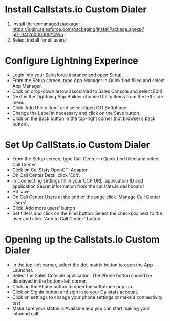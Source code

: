 # Install Callstats.io Custom Dialer
1. Install the unmanaged package: https://login.salesforce.com/packaging/installPackage.apexp?p0=04t2p000000Y4Wb
2. Select install for all users!

# Configure Lightning Experince
- Login into your Salesforce instance and open Setup.
- From the Setup screen, type App Manager in Quick find filled and select App Manager.
- Click on drop-down arrow associated to Sales Console and select Edit!
- Next in the Lightning App Builder choose Utility Items from the left-side menu.
- Click 'Add Utility Item' and select Open CTI Softphone.
- Change the Label in necessary and click on the Save button.
- Click on the Back button in the top-right corner (not browser’s back button).

# Set Up CallStats.io Custom Dialer
- From the Setup screen, type Call Center in Quick find filled and select Call Center.
- Click on CallStats OpenCTI Adapter.
- On Call Center Detail click 'Edit'.
- In Connecting settings fill in your CCP URL, application ID and application Secret information from the callstats.io dashboard!
- Hit save.
- On Call Center Users at the end of the page click 'Manage Call Center Users'
- Click 'Add more users' button
- Set filters and click on the Find button. Select the checkbox next to the user and click “Add to Call Center” button.

# Opening up the Callstats.io Custom Dialer
- In the top-left corner, select the dot-matrix button to open the App Launcher.
- Select the Sales Console application. The Phone button should be displayed in the bottom-left corner.
- Click on the Phone button to open the softphone pop-up.
- Click on SignIn button and sign in to your Callstats account.
- Click on settings to change your phone settings or make a connectivity test
- Make sure your status is Available and you can start making your inbound call.
